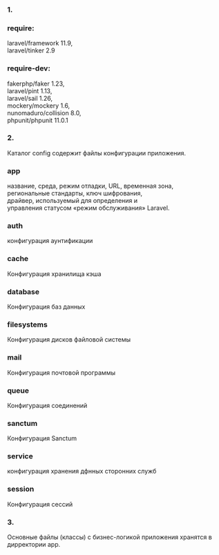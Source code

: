 ### 1. #
### require:
laravel/framework 11.9,\
laravel/tinker 2.9
### require-dev:
fakerphp/faker 1.23,\
laravel/pint 1.13,\
laravel/sail 1.26,\
mockery/mockery 1.6,\
nunomaduro/collision 8.0,\
phpunit/phpunit 11.0.1

### 2. #
Каталог config содержит файлы конфигурации приложения.
### app
название, среда, режим отладки, URL, временная зона,\
региональные стандарты, ключ шифрования,\
драйвер, используемый для определения и\
управления статусом «режим обслуживания» Laravel.
### auth
конфигурация аунтификации
### cache
Конфигурация хранилища кэша
### database
Конфигурация баз данных
### filesystems
Конфигурация дисков файловой системы
### mail
Конфигурация почтовой программы
### queue
Конфигурация соединений
### sanctum
Конфигурация Sanctum
### service
конфигурация хранения дфнных сторонних служб
### session
Конфигурация сессий

### 3. #
Основные файлы (классы) с бизнес-логикой приложения хранятся в дирректории app.
